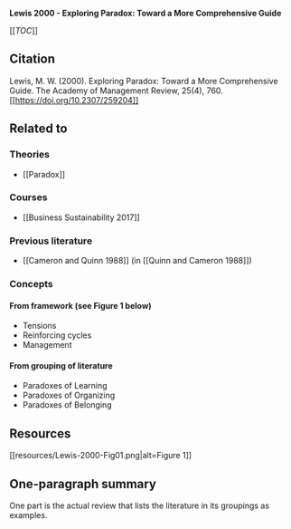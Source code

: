 **Lewis 2000 - Exploring Paradox: Toward a More Comprehensive Guide**

[[_TOC_]]

## Citation
Lewis, M. W. (2000). Exploring Paradox: Toward a More Comprehensive Guide. The Academy of Management Review, 25(4), 760. [[https://doi.org/10.2307/259204]]

## Related to

### Theories
* [[Paradox]]

### Courses
* [[Business Sustainability 2017]]

### Previous literature
* [[Cameron and Quinn 1988]] (in [[Quinn and Cameron 1988]])

### Concepts

#### From framework (see Figure 1 below)
* Tensions
* Reinforcing cycles
* Management

#### From grouping of literature
* Paradoxes of Learning
* Paradoxes of Organizing
* Paradoxes of Belonging

## Resources
[[resources/Lewis-2000-Fig01.png|alt=Figure 1]]

## One-paragraph summary
One part is the actual review that lists the literature in its groupings as examples.
